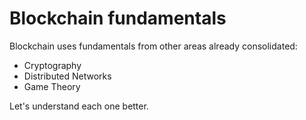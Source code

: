# Blockchain fundamentals

Blockchain uses fundamentals from other areas already consolidated:

* Cryptography  
* Distributed Networks  
* Game Theory

Let's understand each one better.
